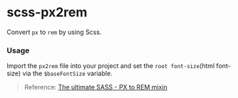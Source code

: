 # scss-px2rem

Convert `px` to `rem` by using Scss.

### Usage

Import the `px2rem` file into your project and set the `root font-size`(html font-size) via the `$baseFontSize` variable.

> Reference: [The ultimate SASS - PX to REM mixin](https://gist.github.com/gregrickaby/6544558)
